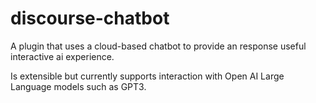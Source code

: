 # discourse-chatbot
A plugin that uses a cloud-based chatbot to provide an response useful interactive ai experience.

Is extensible but currently supports interaction with Open AI Large Language models such as GPT3.
